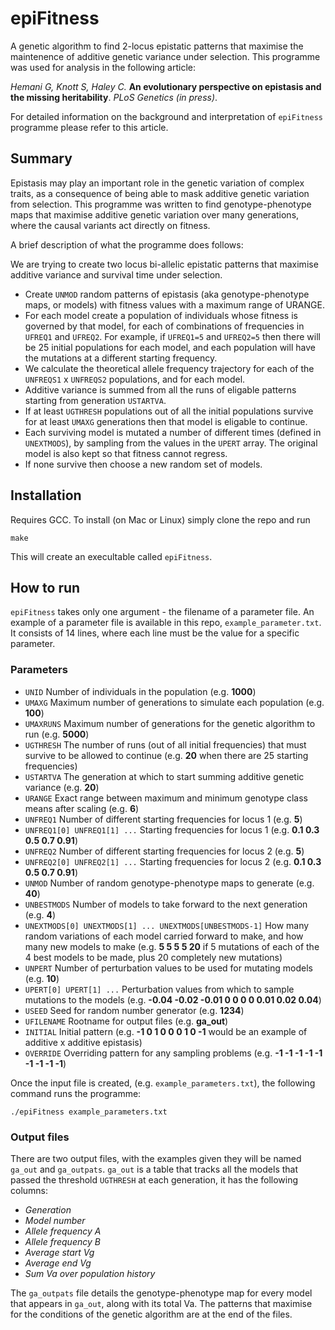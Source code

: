 epiFitness
==========

A genetic algorithm to find 2-locus epistatic patterns that maximise the maintenence of additive genetic variance under selection. This programme was used for analysis in the following article:

*Hemani G, Knott S, Haley C.* **An evolutionary perspective on epistasis and the missing heritability**. *PLoS Genetics (in press)*.

For detailed information on the background and interpretation of `epiFitness` programme please refer to this article.

## Summary

Epistasis may play an important role in the genetic variation of complex traits, as a consequence of being able to mask additive genetic variation from selection. This programme was written to find genotype-phenotype maps that maximise additive genetic variation over many generations, where the causal variants act directly on fitness.

A brief description of what the programme does follows:

We are trying to create two locus bi-allelic epistatic patterns that maximise additive variance and survival time under selection.
- Create `UNMOD` random patterns of epistasis (aka genotype-phenotype maps, or models) with fitness values with a maximum range of URANGE.
- For each model create a population of individuals whose fitness is governed by that model, for each of combinations of frequencies in `UFREQ1` and `UFREQ2`. For example, if `UFREQ1=5` and `UFREQ2=5` then there will be 25 initial populations for each model, and each population will have the mutations at a different starting frequency.
- We calculate the theoretical allele frequency trajectory for each of the `UNFREQS1` x `UNFREQS2` populations, and for each model.
- Additive variance is summed from all the runs of eligable patterns starting from generation `USTARTVA`.
- If at least `UGTHRESH` populations out of all the initial populations survive for at least `UMAXG` generations then that model is eligable to continue.
- Each surviving model is mutated a number of different times (defined in `UNEXTMODS`), by sampling from the values in the `UPERT` array. The original model is also kept so that fitness cannot regress.
- If none survive then choose a new random set of models.


## Installation


Requires GCC. To install (on Mac or Linux) simply clone the repo and run

    make

This will create an execultable called `epiFitness`.


## How to run

`epiFitness` takes only one argument - the filename of a parameter file. An example of a parameter file is available in this repo, `example_parameter.txt`. It consists of 14 lines, where each line must be the value for a specific parameter.


### Parameters

- `UNID` Number of individuals in the population (e.g. **1000**)
- `UMAXG` Maximum number of generations to simulate each population (e.g. **100**)
- `UMAXRUNS` Maximum number of generations for the genetic algorithm to run (e.g. **5000**)
- `UGTHRESH` The number of runs (out of all initial frequencies) that must survive to be allowed to continue (e.g. **20** when there are 25 starting frequencies)
- `USTARTVA` The generation at which to start summing additive genetic variance (e.g. **20**)
- `URANGE` Exact range between maximum and minimum genotype class means after scaling (e.g. **6**)
- `UNFREQ1` Number of different starting frequencies for locus 1 (e.g. **5**)
- `UNFREQ1[0] UNFREQ1[1] ...` Starting frequencies for locus 1 (e.g. **0.1 0.3 0.5 0.7 0.91**)
- `UNFREQ2` Number of different starting frequencies for locus 2 (e.g. **5**)
- `UNFREQ2[0] UNFREQ2[1] ...` Starting frequencies for locus 2 (e.g. **0.1 0.3 0.5 0.7 0.91**)
- `UNMOD` Number of random genotype-phenotype maps to generate (e.g. **40**)
- `UNBESTMODS` Number of models to take forward to the next generation (e.g. **4**)
- `UNEXTMODS[0] UNEXTMODS[1] ... UNEXTMODS[UNBESTMODS-1]` How many random variations of each model carried forward to make, and how many new models to make (e.g. **5 5 5 5 20** if 5 mutations of each of the 4 best models to be made, plus 20 completely new mutations)
- `UNPERT` Number of perturbation values to be used for mutating models (e.g. **10**)
- `UPERT[0] UPERT[1] ...` Perturbation values from which to sample mutations to the models (e.g. **-0.04 -0.02 -0.01 0 0 0 0 0.01 0.02 0.04**)
- `USEED` Seed for random number generator (e.g. **1234**)
- `UFILENAME` Rootname for output files (e.g. **ga_out**)
- `INITIAL` Initial pattern (e.g. **-1 0 1 0 0 0 1 0 -1** would be an example of additive x additive epistasis)
- `OVERRIDE` Overriding pattern for any sampling problems (e.g. **-1 -1 -1 -1 -1 -1 -1 -1 -1**)

Once the input file is created, (e.g. `example_parameters.txt`), the following command runs the programme:

    ./epiFitness example_parameters.txt

### Output files

There are two output files, with the examples given they will be named `ga_out` and `ga_outpats`. `ga_out` is a table that tracks all the models that passed the threshold `UGTHRESH` at each generation, it has the following columns:
- *Generation*
- *Model number*
- *Allele frequency A*
- *Allele frequency B*
- *Average start Vg*
- *Average end Vg*
- *Sum Va over population history*

The `ga_outpats` file details the genotype-phenotype map for every model that appears in `ga_out`, along with its total Va. The patterns that maximise for the conditions of the genetic algorithm are at the end of the files.




